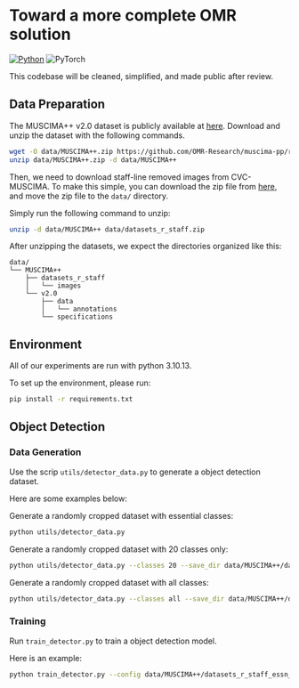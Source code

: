 # Toward a more complete OMR solution
[![Python](https://img.shields.io/badge/python-3.10-blue)](https://www.python.org/)
![PyTorch](https://img.shields.io/badge/pytorch-1.11-yellow)

This codebase will be cleaned, simplified, and made public after review.

## Data Preparation
The MUSCIMA++ v2.0 dataset is publicly available at [here](https://github.com/OMR-Research/muscima-pp/releases/tag/v2.0). 
Download and unzip the dataset with the following commands.
```bash
wget -O data/MUSCIMA++.zip https://github.com/OMR-Research/muscima-pp/releases/download/v2.0/MUSCIMA-pp_v2.0.zip
unzip data/MUSCIMA++.zip -d data/MUSCIMA++
```

Then, we need to download staff-line removed images from CVC-MUSCIMA. To make this simple, you can download the zip file from [here](https://cswashingtonedu-my.sharepoint.com/:u:/g/personal/gyang1_cs_washington_edu/ERqGYflRtJdNqam7zO2B24gBzjcY2CkfFb5inyHv2KckTQ?e=N2eAzE), and move the zip file to the `data/` directory.

Simply run the following command to unzip:
```bash
unzip -d data/MUSCIMA++ data/datasets_r_staff.zip
```

After unzipping the datasets, we expect the directories organized like this:
```
data/
└── MUSCIMA++
    ├── datasets_r_staff
    │   └── images
    └── v2.0
        ├── data
        │   └── annotations
        └── specifications
```


## Environment 

All of our experiments are run with python 3.10.13.

To set up the environment, please run:
```bash
pip install -r requirements.txt
```

## Object Detection

### Data Generation

Use the scrip `utils/detector_data.py` to generate a object detection dataset.

Here are some examples below:

Generate a randomly cropped dataset with essential classes:
```bash
python utils/detector_data.py 
```

Generate a randomly cropped dataset with 20 classes only:
```bash
python utils/detector_data.py --classes 20 --save_dir data/MUSCIMA++/datasets_r_staff_20_crop --save_config data_staff_removed_20_crop.yaml 
```

Generate a randomly cropped dataset with all classes:
```bash
python utils/detector_data.py --classes all --save_dir data/MUSCIMA++/datasets_r_staff_all_crop --save_config data_staff_removed_all_crop.yaml
```

### Training

Run `train_detector.py` to train a object detection model.

Here is an example:
```bash
python train_detector.py --config data/MUSCIMA++/datasets_r_staff_essn_crop/data_staff_removed_crop.yaml
```

<!---
### Inference

To obtain the predictions on test dataset, run the following script:
```
usage: infer.py [-h] [--model MODEL] [--data DATA] [--images IMAGES] [--classes CLASSES] [--visualize] [--grids] [--links]
                [--batch_size BATCH_SIZE] [--save_dir SAVE_DIR]

options:
  -h, --help            show this help message and exit
  --model MODEL         The model to load.
  --data DATA           The dataset path. Used to link to original images and read ground truths.
  --images IMAGES       The path to images to be predicted.
  --classes CLASSES     The classes used for inference. Possible values are ['essential', '20', 'all']. Default to 'essential'.
  --visualize           Whether visualize the result. (draw bounding boxes)
  --grids               Whether to visualize the girds. Only valid when --visualize is set.
  --links               Whether to generate psuedo edges in annotations.
  --batch_size BATCH_SIZE
                        The batch size for inference.
  --save_dir SAVE_DIR   The directory to save results
```

For example, to run inference on essential classes and visualize the result:
```bash
python infer.py --visualize --links
```

To show segmetation grids in the visualization, add `--grids` option.

We also provide the generated detection output in `./data/v2.0_gen_essn.zip`.
Run the following command to extract them:
```bash
unzip -d data/MUSCIMA++/ data/v2.0_gen_essn.zip
```


## Notation Assembly

After training the object detector and generating all of the bounding boxes,
we can simply train our notation assembly model using following commands (All of the experiments will run with 3 different seeds):

For baseline MLP, 
```bash
bash run_vanilla.sh
```

For baseline MLP + pipeline training,
```bash
bash run_v2gen_v0.sh
```

For baseline MLP + pipeline training + soft label,
```bash
bash run_v2gen_v0_soft.sh
```

All of the training are done with essential classes,
please check these scripts for possible options.

To test a trained model on the test set, run following command:
```
python -m effnet.train -m data/MUSCIMA++/v2.0_gen_essn/data \
        --model_config configs/effnet/MLP32_nogrammar.yaml \
        --exp_name vanilla_reproduce_$seed --test_only --edgelist_inf --load_epochs $best_model_epoch
```
--->